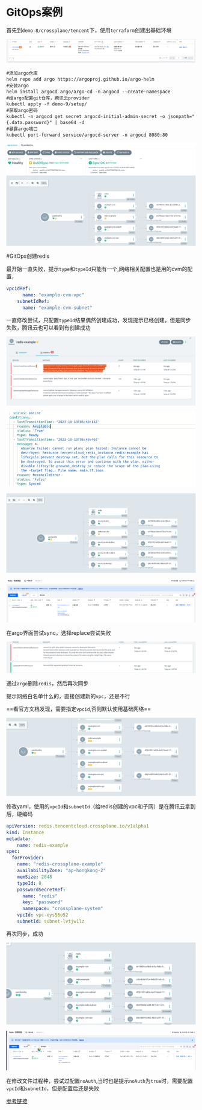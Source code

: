 # GitOps案例

首先到`demo-8/crossplane/tencent`下，使用`terraform`创建出基础环境

![image-20231013104717096](https://raw.githubusercontent.com/Cleveryuxi/ImageBed/main/image/202310131606948.png)

```
#添加argo仓库
helm repo add argo https://argoproj.github.io/argo-helm
#安装argo
helm install argocd argo/argo-cd -n argocd --create-namespace
#给argo配置git仓库，腾讯云provider
kubectl apply -f demo-9/setup/
#获取argo密码
kubectl -n argocd get secret argocd-initial-admin-secret -o jsonpath="{.data.password}" | base64 -d
#暴露argo端口
kubectl port-forward service/argocd-server -n argocd 8080:80
```

![image-20231013140654438](https://raw.githubusercontent.com/Cleveryuxi/ImageBed/main/image/202310131606950.png)

#GitOps创建redis

最开始一直失败，提示`type`和`typeId`只能有一个,网络相关配置也是用的cvm的配置，

```yaml
vpcidRef:
      name: "example-cvm-vpc"
    subnetIdRef:
      name: "example-cvm-subnet"
```

一直修改尝试，只配置`typeId`结果偶然创建成功，发现提示已经创建，但是同步失败，腾讯云也可以看到有创建成功

![image-20231013140033286](https://raw.githubusercontent.com/Cleveryuxi/ImageBed/main/image/202310131606951.png)

![image-20231013145208134](https://raw.githubusercontent.com/Cleveryuxi/ImageBed/main/image/202310131606952.png)

![image-20231013145334728](https://raw.githubusercontent.com/Cleveryuxi/ImageBed/main/image/202310131606953.png)

![image-20231013145316853](https://raw.githubusercontent.com/Cleveryuxi/ImageBed/main/image/202310131606954.png)



在argo界面尝试sync，选择replace尝试失败

![image-20231013145542190](https://raw.githubusercontent.com/Cleveryuxi/ImageBed/main/image/202310131606955.png)

通过`argo`删除`redis`，然后再次同步

提示网络白名单什么的，直接创建新的`vpc`，还是不行

==看官方文档发现，需要指定`vpcid`,否则默认使用基础网络==

![image-20231013151144183](https://raw.githubusercontent.com/Cleveryuxi/ImageBed/main/image/202310131606956.png)

修改yaml，使用的`vpcId`和`subnetId`（给redis创建的vpc和子网）是在腾讯云拿到后，硬编码

```yaml
apiVersion: redis.tencentcloud.crossplane.io/v1alpha1
kind: Instance
metadata:
    name: redis-example
spec:
  forProvider:
    name: "redis-crossplane-example"
    availabilityZone: "ap-hongkong-2"
    memSize: 2048
    typeId: 8
    passwordSecretRef:
      name: "redis"
      key: "password"
      namespace: "crossplane-system"
    vpcId: vpc-eys56o52
    subnetId: subnet-lvtjw1lz
```

再次同步，成功

![image-20231013154528061](https://raw.githubusercontent.com/Cleveryuxi/ImageBed/main/image/202310131606957.png)

![image-20231013154538035](https://raw.githubusercontent.com/Cleveryuxi/ImageBed/main/image/202310131606958.png)

在修改文件过程种，尝试过配置`noAuth`,当时也是提示`noAuth`为`true`时，需要配置`vpcId`和`subnetId`，但是配置后还是失败

[参考链接](https://cloud.tencent.com/document/product/239/20026#2.-.E8.BE.93.E5.85.A5.E5.8F.82.E6.95.B0)